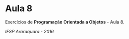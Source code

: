 Aula 8
=======

Exercícios de **Programação Orientada a Objetos** - Aula 8.

*IFSP Araraquara - 2016*

